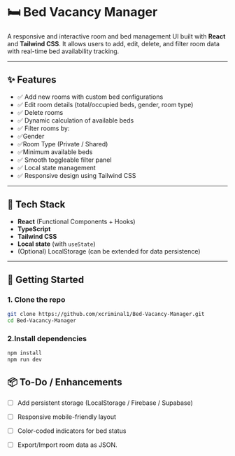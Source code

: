# 🛏️ Bed Vacancy Manager

A responsive and interactive room and bed management UI built with **React** and **Tailwind CSS**. It allows users to add, edit, delete, and filter room data with real-time bed availability tracking.

---

## ✨ Features

- ✅ Add new rooms with custom bed configurations  
- ✅ Edit room details (total/occupied beds, gender, room type)  
- ✅ Delete rooms  
- ✅ Dynamic calculation of available beds  
- ✅ Filter rooms by:
- ✅Gender
- ✅Room Type (Private / Shared)
- ✅Minimum available beds  
- ✅ Smooth toggleable filter panel  
- ✅ Local state management  
- ✅ Responsive design using Tailwind CSS  

---

## 🧱 Tech Stack

- **React** (Functional Components + Hooks)  
- **TypeScript**  
- **Tailwind CSS**  
- **Local state** (with `useState`)  
- (Optional) LocalStorage (can be extended for data persistence)

---

## 🚀 Getting Started

### 1. Clone the repo

```bash
git clone https://github.com/xcriminal1/Bed-Vacancy-Manager.git
cd Bed-Vacancy-Manager
```
### 2.Install dependencies

```bash
npm install
npm run dev

```
## 📦 To-Do / Enhancements
- [ ] Add persistent storage (LocalStorage / Firebase / Supabase)
- [ ] Responsive mobile-friendly layout
- [ ] Color-coded indicators for bed status
- [ ] Export/Import room data as JSON.

